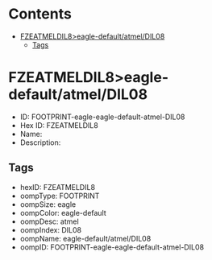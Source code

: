 



Contents
========

* [FZEATMELDIL8>eagle-default/atmel/DIL08](#fzeatmeldil8eagle-defaultatmeldil08)
	* [Tags](#tags)

# FZEATMELDIL8>eagle-default/atmel/DIL08

- ID: FOOTPRINT-eagle-eagle-default-atmel-DIL08
- Hex ID: FZEATMELDIL8
- Name: 
- Description: 

## Tags

- hexID: FZEATMELDIL8
- oompType: FOOTPRINT
- oompSize: eagle
- oompColor: eagle-default
- oompDesc: atmel
- oompIndex: DIL08
- oompName: eagle-default/atmel/DIL08
- oompID: FOOTPRINT-eagle-eagle-default-atmel-DIL08
